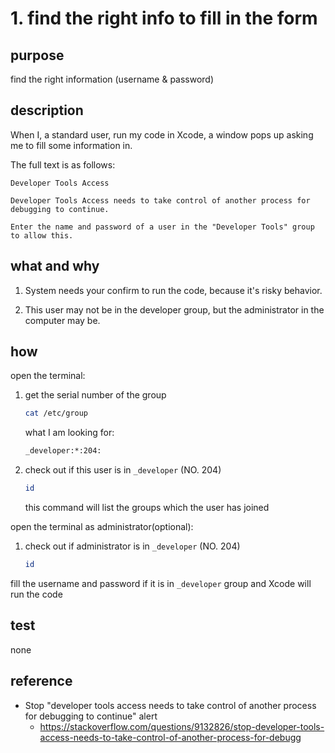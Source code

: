 # 1. find the right info to fill in the form

## purpose

find the right information (username & password)

## description

When I, a standard user, run my code in Xcode, a window pops up asking me to fill some information in.

The full text is as follows:

```text
Developer Tools Access

Developer Tools Access needs to take control of another process for debugging to continue.

Enter the name and password of a user in the "Developer Tools" group to allow this.
```

## what and why

1. System needs your confirm to run the code, because it's risky behavior.

1. This user may not be in the developer group, but the administrator in the computer may be. 

## how

open the terminal:

1. get the serial number of the group

    ```bash
    cat /etc/group
    ```

    what I am looking for:

    ```bash
    _developer:*:204:
    ```

1. check out if this user is in `_developer` (NO. 204)

    ```bash
    id
    ```

    this command will list the groups which the user has joined

open the terminal as administrator(optional):

1. check out if administrator is in `_developer` (NO. 204)

    ```bash
    id
    ```

fill the username and password if it is in `_developer` group and Xcode will run the code

## test

none

## reference

* Stop "developer tools access needs to take control of another process for debugging to continue" alert
    * https://stackoverflow.com/questions/9132826/stop-developer-tools-access-needs-to-take-control-of-another-process-for-debugg


